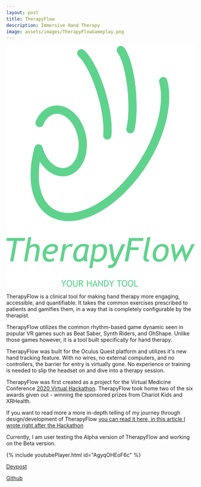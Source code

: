 ```yaml
---
layout: post
title: TherapyFlow
description: Immersive Hand Therapy
image: assets/images/TherapyFlowGameplay.png
---
```



![image](/assets/images/TherapyFlowLogo.png)

TherapyFlow is a clinical tool for making hand therapy more engaging, accessible, and quantifiable. It takes the common exercises prescribed to patients and gamifies them, in a way that is completely configurable by the therapist. 

TherapyFlow utilizes the common rhythm-based game dynamic seen in popular VR games such as Beat Saber, Synth Riders, and OhShape. Unlike those games however, it is a tool built specifically for hand therapy.

TherapyFlow was built for the Oculus Quest platform and utilizes it's new hand tracking feature. With no wires, no external computers, and no controllers, the barrier for entry is virtually gone. No experience or training is needed to slip the headset on and dive into a therapy session.

TherapyFlow was first created as a project for the Virtual Medicine Conference [2020 Virtual Hackathon](https://www.virtualmedicine.health/apply-for-2020-hackathon). TherapyFlow took home two of the six awards given out - winning the sponsored prizes from Chariot Kids and XRHealth.

If you want to read more a more in-depth telling of my journey through design/development of TherapyFlow [you can read it here, in this article I wrote right after the Hackathon](https://link.medium.com/OP9hya11i5)

Currently, I am user testing the Alpha version of TherapyFlow and working on the Beta version. 

{% include youtubePlayer.html id="AgyqOHEoF6c" %}

[Devpost](https://devpost.com/software/therapyflow)

[Github](https://github.com/kpchad/PlayTherapy)
